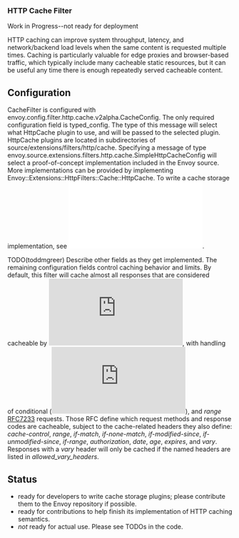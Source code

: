 ### HTTP Cache Filter
Work in Progress--not ready for deployment

HTTP caching can improve system throughput, latency, and network/backend load
levels when the same content is requested multiple times. Caching is
particularly valuable for edge proxies and browser-based traffic, which
typically include many cacheable static resources, but it can be useful any time
there is enough repeatedly served cacheable content.

## Configuration
CacheFilter is configured with
envoy.config.filter.http.cache.v2alpha.CacheConfig. The only required
configuration field is typed_config. The type of this message will select what
HttpCache plugin to use, and will be passed to the selected plugin. HttpCache
plugins are located in subdirectories of
source/extensions/filters/http/cache. Specifying a message of type
envoy.source.extensions.filters.http.cache.SimpleHttpCacheConfig will select a
proof-of-concept implementation included in the Envoy source. More
implementations can be provided by implementing
Envoy::Extensions::HttpFilters::Cache::HttpCache. To write a cache storage
implementation, see ![Writing Cache Filter
Implementations](cache_filter_plugins.md).

TODO(toddmgreer) Describe other fields as they get implemented.
The remaining configuration fields control caching behavior and limits. By
default, this filter will cache almost all responses that are considered
cacheable by ![RFC7234](https://httpwg.org/specs/rfc7234.html), with handling
of conditional (![RFC7232](https://httpwg.org/specs/rfc7232.html)), and *range*
[RFC7233](https://httpwg.org/specs/rfc7233.html) requests. Those RFC define
which request methods and response codes are cacheable, subject to the
cache-related headers they also define: *cache-control*, *range*, *if-match*,
*if-none-match*, *if-modified-since*, *if-unmodified-since*, *if-range*, *authorization*,
*date*, *age*, *expires*, and *vary*. Responses with a *vary* header will only be cached
if the named headers are listed in *allowed_vary_headers*.

## Status
 * ready for developers to write cache storage plugins; please contribute them
  to the Envoy repository if possible.
 * ready for contributions to help finish its implementation of HTTP caching
  semantics.
 * *not* ready for actual use. Please see TODOs in the code.
